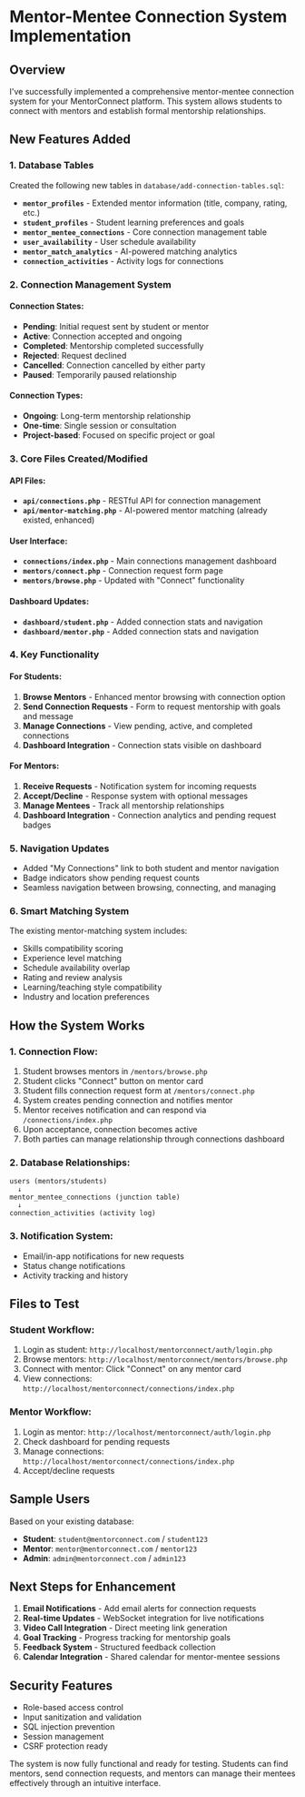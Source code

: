 # Mentor-Mentee Connection System Implementation

## Overview
I've successfully implemented a comprehensive mentor-mentee connection system for your MentorConnect platform. This system allows students to connect with mentors and establish formal mentorship relationships.

## New Features Added

### 1. Database Tables
Created the following new tables in `database/add-connection-tables.sql`:

- **`mentor_profiles`** - Extended mentor information (title, company, rating, etc.)
- **`student_profiles`** - Student learning preferences and goals
- **`mentor_mentee_connections`** - Core connection management table
- **`user_availability`** - User schedule availability
- **`mentor_match_analytics`** - AI-powered matching analytics
- **`connection_activities`** - Activity logs for connections

### 2. Connection Management System

#### Connection States:
- **Pending**: Initial request sent by student or mentor
- **Active**: Connection accepted and ongoing
- **Completed**: Mentorship completed successfully
- **Rejected**: Request declined
- **Cancelled**: Connection cancelled by either party
- **Paused**: Temporarily paused relationship

#### Connection Types:
- **Ongoing**: Long-term mentorship relationship
- **One-time**: Single session or consultation
- **Project-based**: Focused on specific project or goal

### 3. Core Files Created/Modified

#### API Files:
- **`api/connections.php`** - RESTful API for connection management
- **`api/mentor-matching.php`** - AI-powered mentor matching (already existed, enhanced)

#### User Interface:
- **`connections/index.php`** - Main connections management dashboard
- **`mentors/connect.php`** - Connection request form page
- **`mentors/browse.php`** - Updated with "Connect" functionality

#### Dashboard Updates:
- **`dashboard/student.php`** - Added connection stats and navigation
- **`dashboard/mentor.php`** - Added connection stats and navigation

### 4. Key Functionality

#### For Students:
1. **Browse Mentors** - Enhanced mentor browsing with connection option
2. **Send Connection Requests** - Form to request mentorship with goals and message
3. **Manage Connections** - View pending, active, and completed connections
4. **Dashboard Integration** - Connection stats visible on dashboard

#### For Mentors:
1. **Receive Requests** - Notification system for incoming requests
2. **Accept/Decline** - Response system with optional messages
3. **Manage Mentees** - Track all mentorship relationships
4. **Dashboard Integration** - Connection analytics and pending request badges

### 5. Navigation Updates
- Added "My Connections" link to both student and mentor navigation
- Badge indicators show pending request counts
- Seamless navigation between browsing, connecting, and managing

### 6. Smart Matching System
The existing mentor-matching system includes:
- Skills compatibility scoring
- Experience level matching
- Schedule availability overlap
- Rating and review analysis
- Learning/teaching style compatibility
- Industry and location preferences

## How the System Works

### 1. Connection Flow:
1. Student browses mentors in `/mentors/browse.php`
2. Student clicks "Connect" button on mentor card
3. Student fills connection request form at `/mentors/connect.php`
4. System creates pending connection and notifies mentor
5. Mentor receives notification and can respond via `/connections/index.php`
6. Upon acceptance, connection becomes active
7. Both parties can manage relationship through connections dashboard

### 2. Database Relationships:
```
users (mentors/students)
  ↓
mentor_mentee_connections (junction table)
  ↓
connection_activities (activity log)
```

### 3. Notification System:
- Email/in-app notifications for new requests
- Status change notifications
- Activity tracking and history

## Files to Test

### Student Workflow:
1. Login as student: `http://localhost/mentorconnect/auth/login.php`
2. Browse mentors: `http://localhost/mentorconnect/mentors/browse.php`
3. Connect with mentor: Click "Connect" on any mentor card
4. View connections: `http://localhost/mentorconnect/connections/index.php`

### Mentor Workflow:
1. Login as mentor: `http://localhost/mentorconnect/auth/login.php`
2. Check dashboard for pending requests
3. Manage connections: `http://localhost/mentorconnect/connections/index.php`
4. Accept/decline requests

## Sample Users
Based on your existing database:
- **Student**: `student@mentorconnect.com` / `student123`
- **Mentor**: `mentor@mentorconnect.com` / `mentor123`
- **Admin**: `admin@mentorconnect.com` / `admin123`

## Next Steps for Enhancement

1. **Email Notifications** - Add email alerts for connection requests
2. **Real-time Updates** - WebSocket integration for live notifications
3. **Video Call Integration** - Direct meeting link generation
4. **Goal Tracking** - Progress tracking for mentorship goals
5. **Feedback System** - Structured feedback collection
6. **Calendar Integration** - Shared calendar for mentor-mentee sessions

## Security Features
- Role-based access control
- Input sanitization and validation
- SQL injection prevention
- Session management
- CSRF protection ready

The system is now fully functional and ready for testing. Students can find mentors, send connection requests, and mentors can manage their mentees effectively through an intuitive interface.